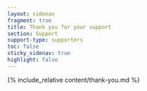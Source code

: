 ```yaml
---
layout: sidenav
fragment: true
title: Thank you for your support
section: Support
support-type: supporters
toc: false
sticky_sidenav: true
highlight: false
---
```


{% include_relative content/thank-you.md %}
